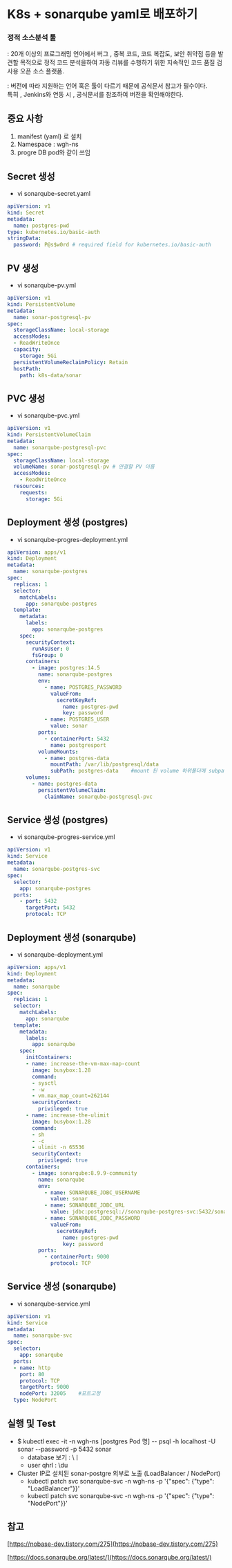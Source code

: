 # K8s + sonarqube yaml로 배포하기

### 정적 소스분석 툴    
: 20개 이상의 프로그래밍 언어에서 버그 , 중복 코드, 코드 복잡도, 보안 취약점 등을 발견할 목적으로 정적 코드 분석을하여 자동 리뷰를 수행하기 위한 지속적인 코드 품질 검사용 오픈 소스 플랫폼.   
   
: 버전에 따라 지원하는 언어 혹은 툴이 다르기 때문에 공식문서 참고가 필수이다.   
특히 , Jenkins와 연동 시 , 공식문서를 참조하여 버전을 확인해야한다.   

## 중요 사항

1. manifest (yaml) 로 설치
2. Namespace : wgh-ns
3. progre DB pod와 같이 쓰임


## Secret 생성
  * vi sonarqube-secret.yaml

~~~~yaml
apiVersion: v1
kind: Secret
metadata:
  name: postgres-pwd
type: kubernetes.io/basic-auth
stringData:
  password: P@s$w0rd # required field for kubernetes.io/basic-auth
~~~~

## PV 생성
  * vi sonarqube-pv.yml

~~~~yaml
apiVersion: v1
kind: PersistentVolume
metadata:
  name: sonar-postgresql-pv
spec:
  storageClassName: local-storage
  accessModes:
  - ReadWriteOnce
  capacity:
    storage: 5Gi
  persistentVolumeReclaimPolicy: Retain
  hostPath:
    path: k8s-data/sonar
~~~~

## PVC 생성
  * vi sonarqube-pvc.yml

~~~~yaml
apiVersion: v1
kind: PersistentVolumeClaim
metadata:
  name: sonarqube-postgresql-pvc
spec:
  storageClassName: local-storage
  volumeName: sonar-postgresql-pv # 연결할 PV 이름
  accessModes:
    - ReadWriteOnce
  resources:
    requests:
      storage: 5Gi
~~~~

## Deployment 생성 (postgres)
  * vi sonarqube-progres-deployment.yml

~~~~yaml
apiVersion: apps/v1
kind: Deployment
metadata:
  name: sonarqube-postgres
spec:
  replicas: 1
  selector:
    matchLabels:
      app: sonarqube-postgres
  template:
    metadata:
      labels:
        app: sonarqube-postgres
    spec:
      securityContext:
        runAsUser: 0
        fsGroup: 0
      containers:
        - image: postgres:14.5
          name: sonarqube-postgres
          env:
            - name: POSTGRES_PASSWORD
              valueFrom:
                secretKeyRef:
                  name: postgres-pwd
                  key: password
            - name: POSTGRES_USER
              value: sonar
          ports:
            - containerPort: 5432
              name: postgresport
          volumeMounts:
            - name: postgres-data
              mountPath: /var/lib/postgresql/data
              subPath: postgres-data    #mount 된 volume 하위폴더에 subpath
      volumes:
        - name: postgres-data
          persistentVolumeClaim:
            claimName: sonarqube-postgresql-pvc
~~~~

## Service 생성 (postgres)
  * vi sonarqube-progres-service.yml

~~~~yaml
apiVersion: v1
kind: Service
metadata:
  name: sonarqube-postgres-svc
spec:
  selector:
    app: sonarqube-postgres
  ports:
    - port: 5432
      targetPort: 5432
      protocol: TCP
~~~~

## Deployment 생성 (sonarqube)
  * vi sonarqube-deployment.yml

~~~~yaml
apiVersion: apps/v1
kind: Deployment
metadata:
  name: sonarqube
spec:
  replicas: 1
  selector:
    matchLabels:
      app: sonarqube
  template:
    metadata:
      labels:
        app: sonarqube
    spec:
      initContainers:
      - name: increase-the-vm-max-map-count
        image: busybox:1.28
        command:
        - sysctl
        - -w
        - vm.max_map_count=262144
        securityContext:
          privileged: true
      - name: increase-the-ulimit
        image: busybox:1.28
        command:
        - sh
        - -c
        - ulimit -n 65536
        securityContext:
          privileged: true
      containers:
        - image: sonarqube:8.9.9-community
          name: sonarqube
          env:
            - name: SONARQUBE_JDBC_USERNAME
              value: sonar
            - name: SONARQUBE_JDBC_URL
              value: jdbc:postgresql://sonarqube-postgres-svc:5432/sonar
            - name: SONARQUBE_JDBC_PASSWORD
              valueFrom:
                secretKeyRef:
                  name: postgres-pwd
                  key: password
          ports:
            - containerPort: 9000
              protocol: TCP
~~~~

## Service 생성 (sonarqube)
  * vi sonarqube-service.yml

~~~~yaml
apiVersion: v1
kind: Service
metadata:
  name: sonarqube-svc
spec:
  selector:
    app: sonarqube
  ports:
  - name: http
    port: 80
    protocol: TCP
    targetPort: 9000
    nodePort: 32005    #포트고정
  type: NodePort
~~~~

## 실행 및 Test

- $ kubectl exec -it -n wgh-ns [postgres Pod 명] -- psql -h localhost -U sonar --password -p 5432 sonar
    - database 보기 : \ㅣ
    - user qhrl : \du
- Cluster IP로 설치된 sonar-postgre 외부로 노출 (LoadBalancer / NodePort)
    - kubectl patch svc sonarqube-svc -n wgh-ns -p '{"spec": {"type": "LoadBalancer"}}'
    - kubectl patch svc sonarqube-svc -n wgh-ns -p '{"spec": {"type": "NodePort"}}'


## 참고
[https://nobase-dev.tistory.com/275](https://nobase-dev.tistory.com/275)

[https://docs.sonarqube.org/latest/](https://docs.sonarqube.org/latest/)
